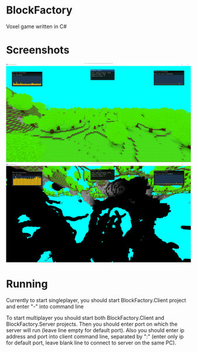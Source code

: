 # BlockFactory
Voxel game written in C#
# Screenshots
![Terrain](/TerrainScreenshot.png?raw=true)
![Caves](/CavesScreenshot.png?raw=true)
# Running
Currently to start singleplayer, you should start BlockFactory.Client project and enter "-" into command line

To start multiplayer you should start both BlockFactory.Client and BlockFactory.Server projects. Then you should enter
port on which the server will run (leave line empty for default port). Also you should enter ip address and port into
client command line, separated by ":" (enter only ip for default port, leave blank line to connect to server on the same
PC).